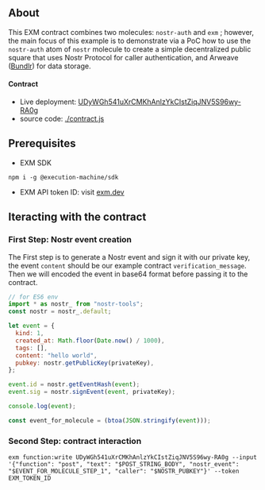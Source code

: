 ## About
This EXM contract combines two molecules: `nostr-auth` and `exm` ; however, the main focus of this example is to demonstrate via a PoC how to use the `nostr-auth` atom of  `nostr` molecule to create a simple decentralized public square that uses Nostr Protocol for caller authentication, and Arweave ([Bundlr](https://bundlr.network)) for data storage.


#### Contract
- Live deployment: [UDyWGh541uXrCMKhAnlzYkCIstZiqJNV5S96wy-RA0g](https://api.exm.dev/read/UDyWGh541uXrCMKhAnlzYkCIstZiqJNV5S96wy-RA0g)
- source code: [./contract.js](./contract.js)

## Prerequisites

- EXM SDK
```console
npm i -g @execution-machine/sdk
```

- EXM API token ID: visit [exm.dev](https://exm.dev)

## Iteracting with the contract


### First Step: Nostr event creation

The First step is to generate a Nostr event and sign it with our private key, the event `content` should be our example contract `verification_message`. Then we will encoded the event in base64 format before passing it to the contract.


```js
// for ES6 env
import * as nostr_ from "nostr-tools";
const nostr = nostr_.default;

let event = {
  kind: 1,
  created_at: Math.floor(Date.now() / 1000),
  tags: [],
  content: "hello world",
  pubkey: nostr.getPublicKey(privateKey),
};

event.id = nostr.getEventHash(event);
event.sig = nostr.signEvent(event, privateKey);

console.log(event);

const event_for_molecule = (btoa(JSON.stringify(event)));

````
### Second Step: contract interaction

```console
exm function:write UDyWGh541uXrCMKhAnlzYkCIstZiqJNV5S96wy-RA0g --input '{"function": "post", "text": "$POST_STRING_BODY", "nostr_event": "$EVENT_FOR_MOLECULE_STEP_1", "caller": "$NOSTR_PUBKEY"}' --token EXM_TOKEN_ID
```
